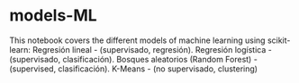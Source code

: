 # models-ML
This notebook covers the different models of machine learning using scikit-learn:  Regresión lineal - (supervisado, regresión). Regresión logística - (supervisado, clasificación). Bosques aleatorios (Random Forest) - (supervised, clasificación). K-Means - (no supervisado, clustering)
